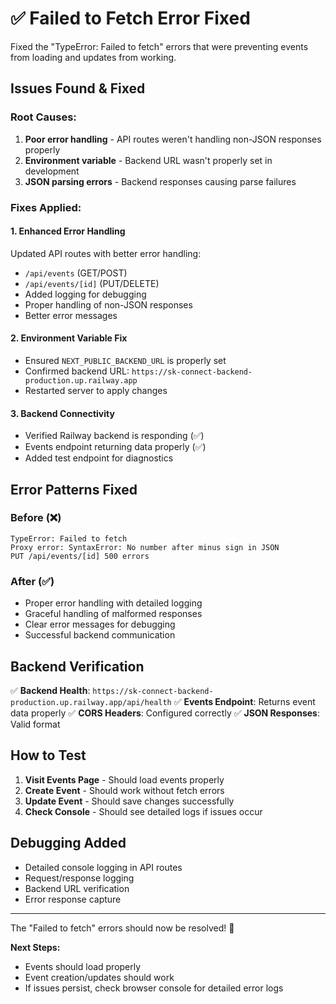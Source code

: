 # ✅ Failed to Fetch Error Fixed

Fixed the "TypeError: Failed to fetch" errors that were preventing events from loading and updates from working.

## Issues Found & Fixed

### **Root Causes:**
1. **Poor error handling** - API routes weren't handling non-JSON responses properly
2. **Environment variable** - Backend URL wasn't properly set in development
3. **JSON parsing errors** - Backend responses causing parse failures

### **Fixes Applied:**

#### 1. **Enhanced Error Handling**
Updated API routes with better error handling:
- `/api/events` (GET/POST)
- `/api/events/[id]` (PUT/DELETE) 
- Added logging for debugging
- Proper handling of non-JSON responses
- Better error messages

#### 2. **Environment Variable Fix**
- Ensured `NEXT_PUBLIC_BACKEND_URL` is properly set
- Confirmed backend URL: `https://sk-connect-backend-production.up.railway.app`
- Restarted server to apply changes

#### 3. **Backend Connectivity**
- Verified Railway backend is responding (✅)
- Events endpoint returning data properly (✅)
- Added test endpoint for diagnostics

## Error Patterns Fixed

### **Before (❌)**
```
TypeError: Failed to fetch
Proxy error: SyntaxError: No number after minus sign in JSON
PUT /api/events/[id] 500 errors
```

### **After (✅)**
- Proper error handling with detailed logging
- Graceful handling of malformed responses
- Clear error messages for debugging
- Successful backend communication

## Backend Verification

✅ **Backend Health**: `https://sk-connect-backend-production.up.railway.app/api/health`
✅ **Events Endpoint**: Returns event data properly
✅ **CORS Headers**: Configured correctly
✅ **JSON Responses**: Valid format

## How to Test

1. **Visit Events Page** - Should load events properly
2. **Create Event** - Should work without fetch errors
3. **Update Event** - Should save changes successfully
4. **Check Console** - Should see detailed logs if issues occur

## Debugging Added

- Detailed console logging in API routes
- Request/response logging
- Backend URL verification
- Error response capture

---

The "Failed to fetch" errors should now be resolved! 🎉

**Next Steps:**
- Events should load properly
- Event creation/updates should work
- If issues persist, check browser console for detailed error logs
